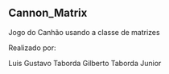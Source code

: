 ## Cannon_Matrix

Jogo do Canhão usando a classe de matrizes

Realizado por:

Luis Gustavo Taborda
Gilberto Taborda Junior
